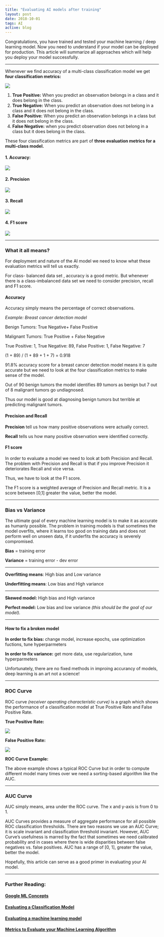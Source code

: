 ```yaml
---
title: "Evaluating AI models after training"
layout: post
date: 2018-10-01
tags: AI
active: blog
---
```


Congratulations, you have trained and tested your machine learning / deep
learning model. Now you need to understand if your model can be deployed for
production. This article will summarize all approaches which will help you
deploy your model successfully.

*****

Whenever we find accuracy of a multi-class classification model we get **four
classification metrics:**

![](https://cdn-images-1.medium.com/max/800/1*XGEJ85jTpjk9-I17j7PqTg.jpeg)

1.  **True Positive:** When you predict an observation belongs in a class and it
does belong in the class.
1.  **True Negative:** When you predict an observation does not belong in a class
and it does not belong in the class.
1.  **False Positive:** When you predict an observation belongs in a class but it
does not belong in the class.
1.  **False Negative:** when you predict observation does not belong in a class but
it does belong in the class.

These four classification metrics are part of **three evaluation metrics for a
multi-class model.**

#### 1. Accuracy:

![](https://cdn-images-1.medium.com/max/800/1*5K-ecfNkRtPMYmyPSfCc1w.png)

#### **2. Precision**

![](https://cdn-images-1.medium.com/max/800/1*tlX5oJ0VFikHXTHa8IKvFw.png)

#### 3. Recall

![](https://cdn-images-1.medium.com/max/800/1*nvq8EyJfqVyXQNVgYFS5ag.png)

#### 4. F1 score

![](https://cdn-images-1.medium.com/max/800/1*EZf6V0Ge9Glj5uK1h9BjTg.png)

*****

### What it all means?

For deployment and nature of the AI model we need to know what these evaluation
metrics will tell us exactly.

For class- balanced data set , accuracy is a good metric. But whenever there is
a class-imbalanced data set we need to consider precision, recall and F1 score.

#### Accuracy

Accuracy simply means the percentage of correct observations.

*Example: Breast cancer detection model*

Benign Tumors: True Negative+ False Positive

Malignant Tumors: True Positive + False Negative

True Positive: 1, True Negative: 89, False Positive: 1, False Negative: 7

(1 + 89) / (1 + 89 + 1 + 7) = 0.918

91.8% accuracy score for a breast cancer detection model means it is quite
accurate but we need to look at the four classification metrics to make sense of
the model.

Out of 90 benign tumors the model identifies 89 tumors as benign but 7 out of 8
malignant tumors go undiagnosed.

Thus our model is good at diagnosing benign tumors but terrible at predicting
malignant tumors.

#### Precision and Recall

**Precision** tell us how many positive observations were actually correct.

**Recall** tells us how many positive observation were identified correctly.

#### F1 score

In order to evaluate a model we need to look at both Precision and Recall. The
problem with Precision and Recall is that if you improve Precision it
deteriorates Recall and vice versa.

Thus, we have to look at the F1 score.

The F1 score is a weighted average of Precision and Recall metric. It is a score
between [0,1] greater the value, better the model.

*****

### Bias vs Variance

The ultimate goal of every machine learning model is to make it as accurate as
humanly possible. The problem in training models is that sometimes the model
overfits, where it learns too good on training data and does not perform well on
unseen data, if it underfits the accuracy is severely compromised.

**Bias** = training error

**Variance** = training error - dev error

*****

**Overfitting means**: High bias and Low variance

**Underfitting means**: Low bias and High variance

*****

**Skewed model:** High bias and High variance

**Perfect model:** Low bias and low variance *(this should be the goal of our
model).*

*****

#### How to fix a broken model

**In order to fix bias:** change model, increase epochs, use optimization
fuctions, tune hyperparmeters

**In order to fix variance:** get more data, use regularization, tune
hyperparmeters

Unfortunately, there are no fixed methods in improing accurancy of models, deep
learning is an art not a science!

*****

### ROC Curve

ROC curve *(receiver operating characteristic curve)* is a graph which shows the
performance of a classification model at True Positive Rate and False Positive
Rate.

**True Positive Rate:**

![](https://cdn-images-1.medium.com/max/800/1*vk7bcV0vaghaQVcL8ijtmA.png)

**False Positive Rate:**

![](https://cdn-images-1.medium.com/max/800/1*smZTNpN9Majuo8aINH_-gA.png)

**ROC Curve Example:**

The above example shows a typical ROC Curve but in order to compute different
model many times over we need a sorting-based algorithm like the AUC.

*****

### AUC Curve

AUC simply means, area under the ROC curve. The x and y-axis is from 0 to 1.

AUC Curves provides a measure of aggregate performance for all possible ROC
classification thresholds. There are two reasons we use an AUC Curve; it is
scale invariant and classification threshold invariant. However, AUC Curve’s
usefulness is marred by the fact that sometimes we need calibrated probability
and in cases where there is wide disparities between false negatives vs. false
positives. AUC has a range of [0, 1], greater the value, better the model.

Hopefully, this article can serve as a good primer in evaluating your AI model.

*****

### Further Reading:

#### [Google ML Concepts](https://developers.google.com/machine-learning/crash-course/classification/true-false-positive-negative)

#### [Evaluating a Classification Model](https://www.ritchieng.com/machine-learning-evaluate-classification-model/)

#### [Evaluating a machine learning model](https://www.jeremyjordan.me/evaluating-a-machine-learning-model/)

#### [Metrics to Evaluate your Machine Learning Algorithm](https://towardsdatascience.com/metrics-to-evaluate-your-machine-learning-algorithm-f10ba6e38234)

